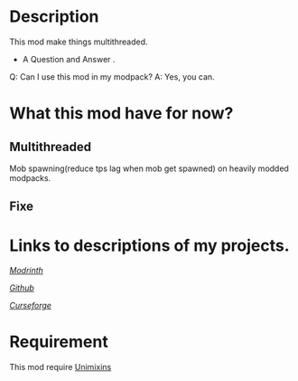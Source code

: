 # Description

This mod make things multithreaded.

- A Question and Answer .

Q: Can I use this mod in my modpack?
A: Yes, you can.

# What this mod have for now?

## Multithreaded

Mob spawning(reduce tps lag when mob get spawned) on heavily modded modpacks.

## Fixe

# Links to descriptions of my projects.

[*Modrinth*]()

[*Github*]()

[*Curseforge*]()

# Requirement

This mod require [Unimixins](https://legacy.curseforge.com/minecraft/mc-mods/unimixins/files/4492255)
